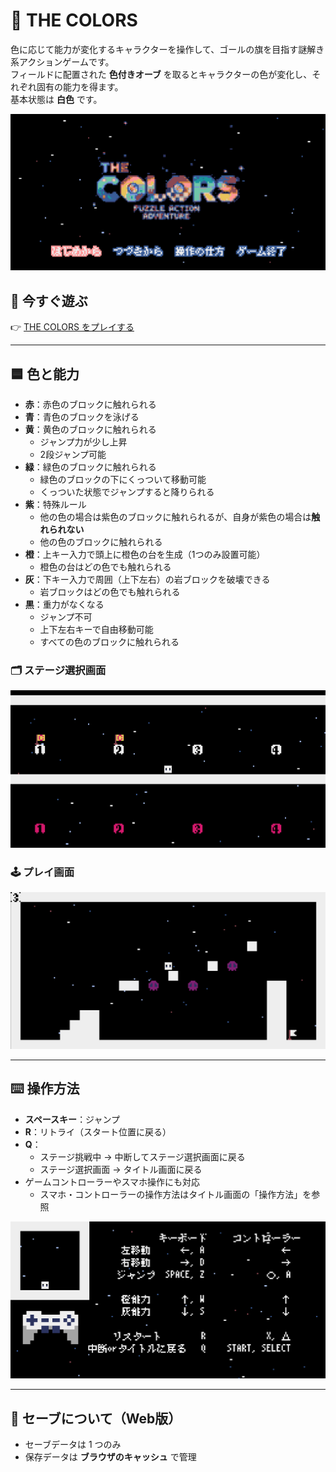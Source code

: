 # 🎨 THE COLORS

色に応じて能力が変化するキャラクターを操作して、ゴールの旗を目指す謎解き系アクションゲームです。  
フィールドに配置された **色付きオーブ** を取るとキャラクターの色が変化し、それぞれ固有の能力を得ます。  
基本状態は **白色** です。

<img src="images/title.png" width="600">

## 🚀 今すぐ遊ぶ

👉 [THE COLORS をプレイする](https://python-yarouze.github.io/the-colors/)

---

## 🟦 色と能力

- **赤**：赤色のブロックに触れられる 
- **青**：青色のブロックを泳げる  
- **黄**：黄色のブロックに触れられる
  - ジャンプ力が少し上昇
  - 2段ジャンプ可能  
- **緑**：緑色のブロックに触れられる  
  - 緑色のブロックの下にくっついて移動可能  
  - くっついた状態でジャンプすると降りられる  
- **紫**：特殊ルール  
  - 他の色の場合は紫色のブロックに触れられるが、自身が紫色の場合は**触れられない**
  - 他の色のブロックに触れられる  
- **橙**：上キー入力で頭上に橙色の台を生成（1つのみ設置可能）  
  - 橙色の台はどの色でも触れられる  
- **灰**：下キー入力で周囲（上下左右）の岩ブロックを破壊できる  
  - 岩ブロックはどの色でも触れられる
- **黒**：重力がなくなる  
  - ジャンプ不可
  - 上下左右キーで自由移動可能  
  - すべての色のブロックに触れられる  

### 🗂 ステージ選択画面
<img src="images/stage_select.png" width="600">

### 🕹 プレイ画面
<img src="images/play.png" width="600">

---

## ⌨️ 操作方法

- **スペースキー**：ジャンプ  
- **R**：リトライ（スタート位置に戻る）  
- **Q**：  
  - ステージ挑戦中 → 中断してステージ選択画面に戻る  
  - ステージ選択画面 → タイトル画面に戻る  
- ゲームコントローラーやスマホ操作にも対応  
  - スマホ・コントローラーの操作方法はタイトル画面の「操作方法」を参照  

<img src="images/how_to_play.png" width="600">

---

## 💾 セーブについて（Web版）

- セーブデータは 1 つのみ  
- 保存データは **ブラウザのキャッシュ** で管理  
